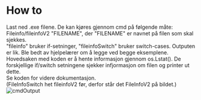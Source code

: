 <h1>How to</h1>
Last ned .exe filene. De kan kjøres gjennom cmd på følgende måte: Fileinfo/fileinfoV2 "FILENAME", der "FILENAME" er navnet på filen som skal sjekkes.<br>
"fileinfo" bruker if-setninger, "fileinfoSwitch" bruker switch-cases. Outputen er lik. Ble bedt av hjelpelærer om å legge ved begge eksemplene.<br>
Hovedsaken med koden er å hente informasjon gjennom os.Lstat(). De forskjellige if/switch setningene sjekker infjormasjon om filen og printer ut dette.<br>
Se koden for videre dokumentasjon.<br>
(FileInfoSwitch het fileinfoV2 før, derfor står det FileInfoV2 på bildet.)
<img src="https://i.imgur.com/YyLd0Xg.png" alt="cmdOutput">

